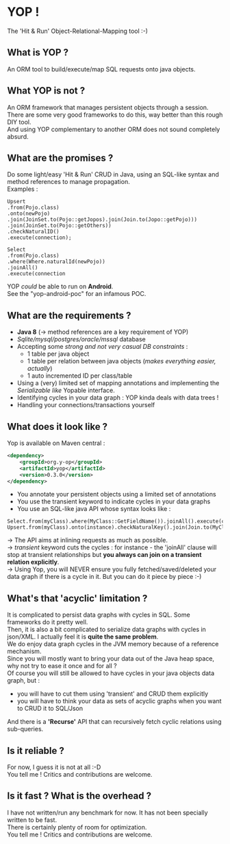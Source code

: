 # YOP !
The 'Hit & Run' Object-Relational-Mapping tool :-) 

## What is YOP ?
An ORM tool to build/execute/map SQL requests onto java objects.

## What YOP is not ?
An ORM framework that manages persistent objects through a session.
There are some very good frameworks to do this, way better than this rough DIY tool.  
And using YOP complementary to another ORM does not sound completely absurd.

## What are the promises ?
Do some light/easy 'Hit & Run' CRUD in Java, using an SQL-like syntax and method references to manage propagation.  
Examples : 
```
Upsert   
.from(Pojo.class)  
.onto(newPojo)  
.join(JoinSet.to(Pojo::getJopos).join(Join.to(Jopo::getPojo)))    
.join(JoinSet.to(Pojo::getOthers))  
.checkNaturalID()  
.execute(connection);  
```
  
```
Select
.from(Pojo.class)
.where(Where.naturalId(newPojo))
.joinAll()
.execute(connection
```
YOP *could* be able to run on **Android**.  
See the "yop-android-poc" for an infamous POC.

## What are the requirements ?
* **Java 8** (→ method references are a key requirement of YOP)
* *Sqlite/mysql/postgres/oracle/mssql* database
* Accepting some *strong and not very casual DB constraints* : 
  * 1 table per java object
  * 1 table per relation between java objects (*makes everything easier, actually*)
  * 1 auto incremented ID per class/table
* Using a (very) limited set of mapping annotations and implementing the *Serializable like* Yopable interface. 
* Identifying cycles in your data graph : YOP kinda deals with data trees !
* Handling your connections/transactions yourself


## What does it look like ?
Yop is available on Maven central : 
```xml
<dependency>
    <groupId>org.y-op</groupId>
    <artifactId>yop</artifactId>
    <version>0.3.0</version>
</dependency>
```

* You annotate your persistent objects using a limited set of annotations
* You use the transient keyword to indicate cycles in your data graphs
* You use an SQL-like java API whose syntax looks like :
```
Select.from(myClass).where(MyClass::GetFieldName()).joinAll().execute(connection);
Upsert.from(myClass).onto(instance).checkNaturalKey().join(Join.to(MyClass::getRelation())).execute(connection);
```

→ The API aims at inlining requests as much as possible.  
→ *transient* keyword cuts the cycles : for instance - the 'joinAll' clause will stop at transient relationships 
but **you always can join on a transient relation explicitly**.  
→ Using Yop, you will NEVER ensure you fully fetched/saved/deleted your data graph if there is a cycle in it. 
But you can do it piece by piece :-)  

## What's that 'acyclic' limitation ?
It is complicated to persist data graphs with cycles in SQL. Some frameworks do it pretty well.  
Then, it is also a bit complicated to serialize data graphs with cycles in json/XML. 
I actually feel it is **quite the same problem**.  
We do enjoy data graph cycles in the JVM memory because of a reference mechanism.  
Since you will mostly want to bring your data out of the Java heap space, why not try to ease it once and for all ?  
Of course you will still be allowed to have cycles in your java objects data graph, but :
* you will have to cut them using 'transient' and CRUD them explicitly
* you will have to think your data as sets of acyclic graphs when you want to CRUD it to SQL/Json  
  
And there is a **'Recurse'** API that can recursively fetch cyclic relations using sub-queries. 

## Is it reliable ?
For now, I guess it is not at all :-D  
You tell me ! Critics and contributions are welcome.

## Is it fast ? What is the overhead ?
I have not written/run any benchmark for now.
It has not been specially written to be fast.  
There is certainly plenty of room for optimization.  
You tell me ! Critics and contributions are welcome.